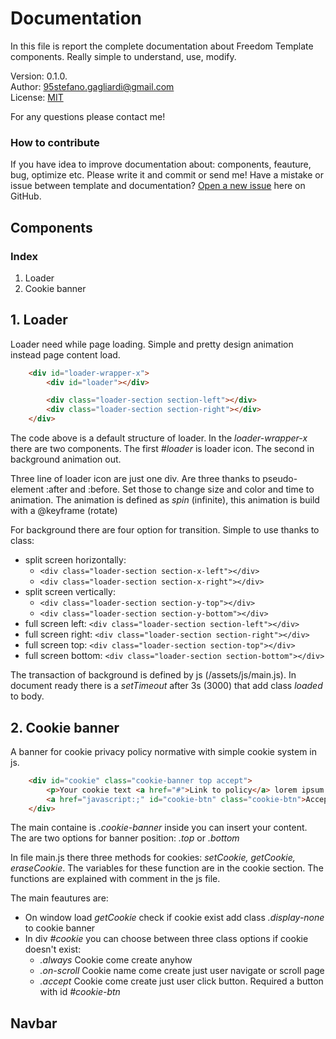 # Documentation

In this file is report the complete documentation about Freedom Template components.
Really simple to understand, use, modify.

Version: 0.1.0. </br>
Author: 95stefano.gagliardi@gmail.com</br>
License: [MIT](https://github.com/Spolaa/freedom-template/blob/master/LICENSE)</br>

For any questions please contact me!

### How to contribute

If you have idea to improve documentation about: components, feauture, bug, optimize etc. Please write it and commit or send me!
Have a mistake or issue between template and documentation? [Open a new issue](https://github.com/Spolaa/freedom-template/issues) here on GitHub.

## Components

### Index

1. Loader
2. Cookie banner

## 1. Loader

Loader need while page loading. Simple and pretty design animation instead page content load.

```html
    <div id="loader-wrapper-x">
        <div id="loader"></div>

        <div class="loader-section section-left"></div>
        <div class="loader-section section-right"></div>
    </div>
```

The code above is a default structure of loader. In the *loader-wrapper-x* there are two components. The first *#loader* is loader icon. The second in background animation out. 

Three line of loader icon are just one div. Are three thanks to pseudo-element :after and :before. Set those to change size and color and time to animation. The animation is defined as *spin* (infinite), this animation is build with a @keyframe (rotate)

For background there are four option for transition. Simple to use thanks to class:
- split screen horizontally:
    - ```<div class="loader-section section-x-left"></div>```
    - ```<div class="loader-section section-x-right"></div>```
- split screen vertically:
    - ```<div class="loader-section section-y-top"></div>```
    - ```<div class="loader-section section-y-bottom"></div>```
- full screen left: ```<div class="loader-section section-left"></div>```
- full screen right: ```<div class="loader-section section-right"></div>```
- full screen top: ```<div class="loader-section section-top"></div>```
- full screen bottom: ```<div class="loader-section section-bottom"></div>```

The transaction of background is defined by js (/assets/js/main.js). In document ready there is a *setTimeout* after 3s (3000) that add class *loaded* to body.

## 2. Cookie banner

A banner for cookie privacy policy normative with simple cookie system in js.
```html
    <div id="cookie" class="cookie-banner top accept">
        <p>Your cookie text <a href="#">Link to policy</a> lorem ipsum dolor</p>
        <a href="javascript:;" id="cookie-btn" class="cookie-btn">Accept</a>
    </div>
```
The main containe is *.cookie-banner* inside you can insert your content. The are two options for banner position: *.top* or *.bottom* </br>

In file main.js there three methods for cookies: *setCookie, getCookie, eraseCookie*. The variables for these function are in the cookie section. The functions are explained with comment in the js file.

The main feautures are:</br>
- On window load *getCookie* check if cookie exist add class *.display-none* to cookie banner
- In div *#cookie* you can choose between three class options if cookie doesn't exist:
    - *.always* Cookie come create anyhow
    - *.on-scroll* Cookie name come create just user navigate or scroll page
    - *.accept* Cookie come create just user click button. Required a button with id *#cookie-btn*
    
## Navbar
